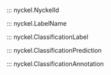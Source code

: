 ::: nyckel.NyckelId

::: nyckel.LabelName

::: nyckel.ClassificationLabel

::: nyckel.ClassificationPrediction

::: nyckel.ClassificationAnnotation
